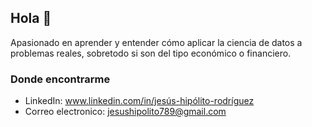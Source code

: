 ## Hola 👋

<!--
**jesushipolito123/jesushipolito123** is a ✨ _special_ ✨ repository because its `README.md` (this file) appears on your GitHub profile.

Here are some ideas to get you started:

- 🔭 I’m currently working on ...
- 🌱 I’m currently learning ...
- 👯 I’m looking to collaborate on ...
- 🤔 I’m looking for help with ...
- 💬 Ask me about ...
- 📫 How to reach me: ...
- 😄 Pronouns: ...
- ⚡ Fun fact: ...
-->

Apasionado en aprender y entender cómo aplicar la ciencia de datos a problemas reales, sobretodo si son del tipo económico o financiero. 

### Donde encontrarme
- LinkedIn: www.linkedin.com/in/jesús-hipólito-rodríguez
- Correo electronico: jesushipolito789@gmail.com

